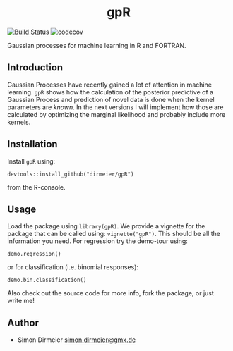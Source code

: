 <h1 align="center"> gpR </h1>

[![Build Status](https://travis-ci.org/dirmeier/gpR.svg?branch=master)](https://travis-ci.org/dirmeier/gpR)
  [![codecov](https://codecov.io/gh/dirmeier/gpR/branch/master/graph/badge.svg)](https://codecov.io/gh/dirmeier/gpR)

Gaussian processes for machine learning in R and FORTRAN.

## Introduction

Gaussian Processes have recently gained a lot of attention in machine learning. <code>gpR</code> shows how the calculation of the posterior predictive of a Gaussian Process and prediction of novel data is done when the kernel parameters are *known*. In the next versions I will implement how those are calculated by optimizing the marginal likelihood and probably include more kernels.

## Installation
 
Install `gpR` using:

```{r}
devtools::install_github("dirmeier/gpR") 
```

from the R-console.

## Usage

Load the package using `library(gpR)`. We provide a vignette for the package that can be called using: `vignette("gpR")`. This should be all the information you need. For regression try the demo-tour using:

```{r}
demo.regression()
```

or for classification (i.e. binomial responses):

```{r}
demo.bin.classification()
```

Also check out the source code for more info, fork the package, or just write me!

## Author

* Simon Dirmeier <a href="mailto:simon.dirmeier@gmx.de">simon.dirmeier@gmx.de</a>
